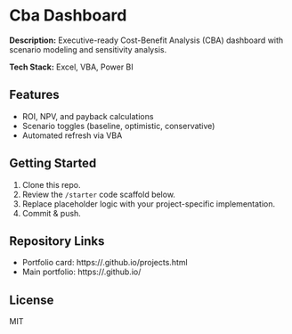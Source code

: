 # Cba Dashboard

**Description:** Executive-ready Cost-Benefit Analysis (CBA) dashboard with scenario modeling and sensitivity analysis.

**Tech Stack:** Excel, VBA, Power BI

## Features
- ROI, NPV, and payback calculations
- Scenario toggles (baseline, optimistic, conservative)
- Automated refresh via VBA

## Getting Started
1. Clone this repo.
2. Review the `/starter` code scaffold below.
3. Replace placeholder logic with your project-specific implementation.
4. Commit & push.

## Repository Links
- Portfolio card: https://<your-username>.github.io/projects.html
- Main portfolio: https://<your-username>.github.io/

## License
MIT
